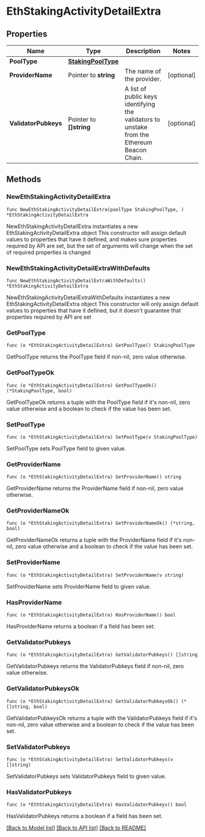 # EthStakingActivityDetailExtra

## Properties

Name | Type | Description | Notes
------------ | ------------- | ------------- | -------------
**PoolType** | [**StakingPoolType**](StakingPoolType.md) |  | 
**ProviderName** | Pointer to **string** | The name of the provider. | [optional] 
**ValidatorPubkeys** | Pointer to **[]string** | A list of public keys identifying the validators to unstake from the Ethereum Beacon Chain. | [optional] 

## Methods

### NewEthStakingActivityDetailExtra

`func NewEthStakingActivityDetailExtra(poolType StakingPoolType, ) *EthStakingActivityDetailExtra`

NewEthStakingActivityDetailExtra instantiates a new EthStakingActivityDetailExtra object
This constructor will assign default values to properties that have it defined,
and makes sure properties required by API are set, but the set of arguments
will change when the set of required properties is changed

### NewEthStakingActivityDetailExtraWithDefaults

`func NewEthStakingActivityDetailExtraWithDefaults() *EthStakingActivityDetailExtra`

NewEthStakingActivityDetailExtraWithDefaults instantiates a new EthStakingActivityDetailExtra object
This constructor will only assign default values to properties that have it defined,
but it doesn't guarantee that properties required by API are set

### GetPoolType

`func (o *EthStakingActivityDetailExtra) GetPoolType() StakingPoolType`

GetPoolType returns the PoolType field if non-nil, zero value otherwise.

### GetPoolTypeOk

`func (o *EthStakingActivityDetailExtra) GetPoolTypeOk() (*StakingPoolType, bool)`

GetPoolTypeOk returns a tuple with the PoolType field if it's non-nil, zero value otherwise
and a boolean to check if the value has been set.

### SetPoolType

`func (o *EthStakingActivityDetailExtra) SetPoolType(v StakingPoolType)`

SetPoolType sets PoolType field to given value.


### GetProviderName

`func (o *EthStakingActivityDetailExtra) GetProviderName() string`

GetProviderName returns the ProviderName field if non-nil, zero value otherwise.

### GetProviderNameOk

`func (o *EthStakingActivityDetailExtra) GetProviderNameOk() (*string, bool)`

GetProviderNameOk returns a tuple with the ProviderName field if it's non-nil, zero value otherwise
and a boolean to check if the value has been set.

### SetProviderName

`func (o *EthStakingActivityDetailExtra) SetProviderName(v string)`

SetProviderName sets ProviderName field to given value.

### HasProviderName

`func (o *EthStakingActivityDetailExtra) HasProviderName() bool`

HasProviderName returns a boolean if a field has been set.

### GetValidatorPubkeys

`func (o *EthStakingActivityDetailExtra) GetValidatorPubkeys() []string`

GetValidatorPubkeys returns the ValidatorPubkeys field if non-nil, zero value otherwise.

### GetValidatorPubkeysOk

`func (o *EthStakingActivityDetailExtra) GetValidatorPubkeysOk() (*[]string, bool)`

GetValidatorPubkeysOk returns a tuple with the ValidatorPubkeys field if it's non-nil, zero value otherwise
and a boolean to check if the value has been set.

### SetValidatorPubkeys

`func (o *EthStakingActivityDetailExtra) SetValidatorPubkeys(v []string)`

SetValidatorPubkeys sets ValidatorPubkeys field to given value.

### HasValidatorPubkeys

`func (o *EthStakingActivityDetailExtra) HasValidatorPubkeys() bool`

HasValidatorPubkeys returns a boolean if a field has been set.


[[Back to Model list]](../README.md#documentation-for-models) [[Back to API list]](../README.md#documentation-for-api-endpoints) [[Back to README]](../README.md)


